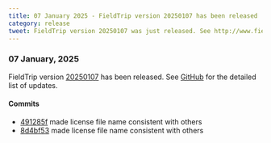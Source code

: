 ```yaml
---
title: 07 January 2025 - FieldTrip version 20250107 has been released
category: release
tweet: FieldTrip version 20250107 was just released. See http://www.fieldtriptoolbox.org/#07-january-2025
---
```


### 07 January, 2025

FieldTrip version [20250107](http://github.com/fieldtrip/fieldtrip/releases/tag/20250107) has been released.
See [GitHub](https://github.com/fieldtrip/fieldtrip/compare/20250106...20250107) for the detailed list of updates.

#### Commits

- [491285f](http://github.com/fieldtrip/fieldtrip/commit/491285f) made license file name consistent with others
- [8d4bf53](http://github.com/fieldtrip/fieldtrip/commit/8d4bf53) made license file name consistent with others
